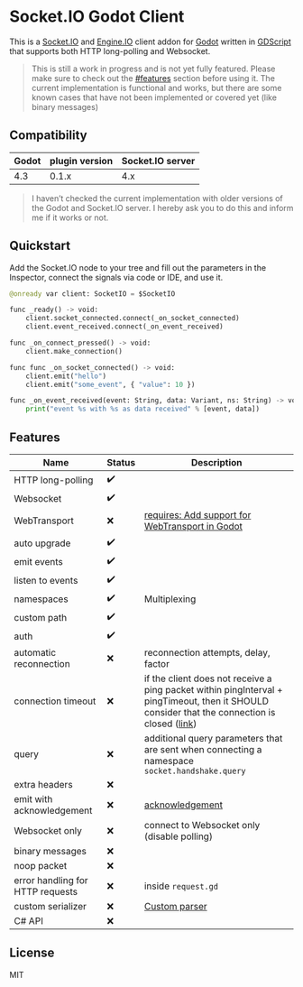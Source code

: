 # Socket.IO Godot Client

This is a [Socket.IO](https://socket.io/) and [Engine.IO](https://socket.io/docs/v4/engine-io-protocol/) client addon for [Godot](https://godotengine.org/) written in [GDScript](https://gdscript.com/) that supports both HTTP long-polling and Websocket.

> This is still a work in progress and is not yet fully featured. Please make sure to check out the [#features](#features) section before using it. The current implementation is functional and works, but there are some known cases that have not been implemented or covered yet (like binary messages)

## Compatibility

| Godot | plugin version | Socket.IO server |
| -------------- | ---------------- | ---------------- |
| 4.3 | 0.1.x | 4.x |

> I haven’t checked the current implementation with older versions of the Godot and Socket.IO server. I hereby ask you to do this and inform me if it works or not.

## Quickstart

Add the Socket.IO node to your tree and fill out the parameters in the Inspector, connect the signals via code or IDE, and use it.

```py
@onready var client: SocketIO = $SocketIO

func _ready() -> void:
    client.socket_connected.connect(_on_socket_connected)
    client.event_received.connect(_on_event_received)

func _on_connect_pressed() -> void:
    client.make_connection()

func func _on_socket_connected() -> void:
    client.emit("hello")
    client.emit("some_event", { "value": 10 })

func _on_event_received(event: String, data: Variant, ns: String) -> void:
    print("event %s with %s as data received" % [event, data])
```

## Features

| Name | Status | Description
| -------------- | ---------------- | ---------------- |
| HTTP long-polling            | ✔️              | 
| Websocket            | ✔️              | 
| WebTransport            | ❌              | [requires: Add support for WebTransport in Godot](https://github.com/godotengine/godot-proposals/issues/3899)
| auto upgrade            | ✔️              | 
| emit events            | ✔️              | 
| listen to events            | ✔️              | 
| namespaces            | ✔️              | Multiplexing
| custom path            | ✔️              | 
| auth            | ✔️              | 
| automatic reconnection            | ❌              | reconnection attempts, delay, factor
| connection timeout            | ❌              | if the client does not receive a ping packet within pingInterval + pingTimeout, then it SHOULD consider that the connection is closed ([link](https://github.com/socketio/socket.io/blob/main/docs/engine.io-protocol/v4-current.md#heartbeat))
| query            | ❌              | additional query parameters that are sent when connecting a namespace `socket.handshake.query`
| extra headers            | ❌              |
| emit with acknowledgement            | ❌              | [acknowledgement](https://github.com/socketio/socket.io/blob/main/docs/socket.io-protocol/v5-current.md#acknowledgement-1)
| Websocket only            | ❌              | connect to Websocket only (disable polling)
| binary messages            | ❌              | 
| noop packet            | ❌              |
| error handling for HTTP requests            | ❌              | inside `request.gd`
| custom serializer            | ❌              | [Custom parser](https://socket.io/docs/v4/custom-parser/)
| C# API            | ❌              | 

## License

MIT
